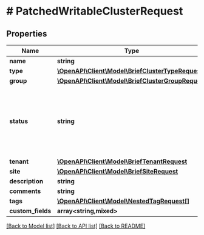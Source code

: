 # # PatchedWritableClusterRequest

## Properties

Name | Type | Description | Notes
------------ | ------------- | ------------- | -------------
**name** | **string** |  | [optional]
**type** | [**\OpenAPI\Client\Model\BriefClusterTypeRequest**](BriefClusterTypeRequest.md) |  | [optional]
**group** | [**\OpenAPI\Client\Model\BriefClusterGroupRequest**](BriefClusterGroupRequest.md) |  | [optional]
**status** | **string** | * &#x60;planned&#x60; - Planned * &#x60;staging&#x60; - Staging * &#x60;active&#x60; - Active * &#x60;decommissioning&#x60; - Decommissioning * &#x60;offline&#x60; - Offline | [optional]
**tenant** | [**\OpenAPI\Client\Model\BriefTenantRequest**](BriefTenantRequest.md) |  | [optional]
**site** | [**\OpenAPI\Client\Model\BriefSiteRequest**](BriefSiteRequest.md) |  | [optional]
**description** | **string** |  | [optional]
**comments** | **string** |  | [optional]
**tags** | [**\OpenAPI\Client\Model\NestedTagRequest[]**](NestedTagRequest.md) |  | [optional]
**custom_fields** | **array<string,mixed>** |  | [optional]

[[Back to Model list]](../../README.md#models) [[Back to API list]](../../README.md#endpoints) [[Back to README]](../../README.md)

